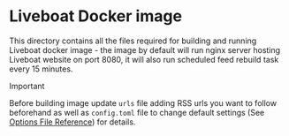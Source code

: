 # Liveboat Docker image

This directory contains all the files required for building and running
Liveboat docker image - the image by default will run nginx server hosting
Liveboat website on port 8080, it will also run scheduled feed rebuild task
every 15 minutes.

> [!IMPORTANT]
> Before building image update `urls` file adding RSS urls you want to follow beforehand
> as well as `config.toml` file to change default settings
> (See [Options File Reference](https://github.com/exaroth/liveboat?tab=readme-ov-file#options-file))
> for details.
